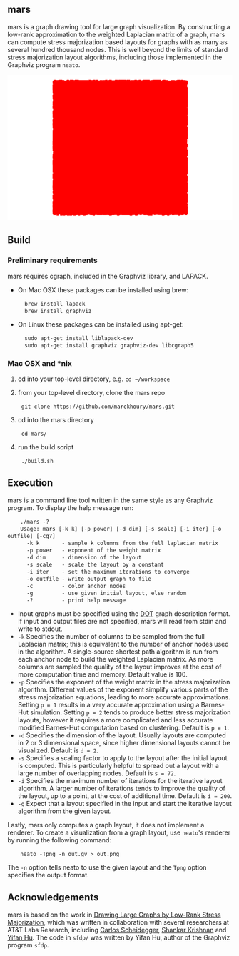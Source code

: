 ## mars

mars is a graph drawing tool for large graph visualization. By constructing a low-rank approximation to the weighted Laplacian matrix of a graph, mars can compute stress majorization based layouts for graphs with as many as several hundred thousand nodes. This is well beyond the limits of standard stress majorization layout algorithms, including those implemented in the Graphviz program `neato`. 

![finance256](./finance256.gif)

## Build

### Preliminary requirements
mars requires cgraph, included in the Graphviz library, and LAPACK.

* On Mac OSX these packages can be installed using brew:

        brew install lapack
        brew install graphviz

* On Linux these packages can be installed using apt-get:

        sudo apt-get install liblapack-dev
        sudo apt-get install graphviz graphviz-dev libcgraph5

### Mac OSX and *nix

1. cd into your top-level directory, e.g. `cd ~/workspace`
1. from your top-level directory, clone the mars repo

        git clone https://github.com/marckhoury/mars.git

1. cd into the mars directory

        cd mars/

1. run the build script
        
        ./build.sh

## Execution
mars is a command line tool written in the same style as any Graphviz program. To display the help message run:

        ./mars -?
        Usage: mars [-k k] [-p power] [-d dim] [-s scale] [-i iter] [-o outfile] [-cg?]
          -k k       - sample k columns from the full laplacian matrix
          -p power   - exponent of the weight matrix
          -d dim     - dimension of the layout
          -s scale   - scale the layout by a constant
          -i iter    - set the maximum iterations to converge
          -o outfile - write output graph to file
          -c         - color anchor nodes
          -g         - use given initial layout, else random
          -?         - print help message

* Input graphs must be specified using the [DOT](http://en.wikipedia.org/wiki/DOT_(graph_description_language)) graph description format. If input and output files are not specified, mars will read from stdin and write to stdout.
* `-k` Specifies the number of columns to be sampled from the full Laplacian matrix; this is equivalent to the number of anchor nodes used in the algorithm. A single-source shortest path algorithm is run from each anchor node to build the weighted Laplacian matrix. As more columns are sampled the quality of the layout improves at the cost of more computation time and memory. Default value is 100.
* `-p` Specifies the exponent of the weight matrix in the stress majorization algorithm. Different values of the exponent simplify various parts of the stress majorization equations, leading to more accurate approximations. Setting `p = 1` results in a very accurate approximation using a Barnes-Hut simulation. Setting `p = 2` tends to produce better stress majorization layouts, however it requires a more complicated and less accurate modified Barnes-Hut computation based on clustering. Default is `p = 1`.
* `-d` Specifies the dimension of the layout. Usually layouts are computed in 2 or 3 dimensional space, since higher dimensional layouts cannot be visualized. Default is `d = 2`.
* `-s` Specifies a scaling factor to apply to the layout after the initial layout is computed. This is particularly helpful to spread out a layout with a large number of overlapping nodes. Default is `s = 72`.
* `-i` Specifies the maximum number of iterations for the iterative layout algorithm. A larger number of iterations tends to improve the quality of the layout, up to a point, at the cost of additional time. Default is `i = 200`.
* `-g` Expect that a layout specified in the input and start the iterative layout algorithm from the given layout.

Lastly, mars only computes a graph layout, it does not implement a renderer. To create a visualization from a graph layout, use `neato`'s renderer by running the following command:

        neato -Tpng -n out.gv > out.png

The `-n` option tells neato to use the given layout and the `Tpng` option specifies the output format. 

## Acknowledgements

mars is based on the work in [Drawing Large Graphs by Low-Rank Stress Majorization](http://www.cs.berkeley.edu/~khoury/mars.pdf), which was written in collaboration with several researchers at AT&T Labs Research, including [Carlos Scheidegger](http://cscheid.net/), [Shankar Krishnan](http://www.research.att.com/archive/people/Krishnan_Shankar/index.html?fbid=vr6vm_97Cr9) and [Yifan Hu](http://yifanhu.net/index.html). The code in `sfdp/` was written by Yifan Hu, author of the Graphviz program `sfdp`.

